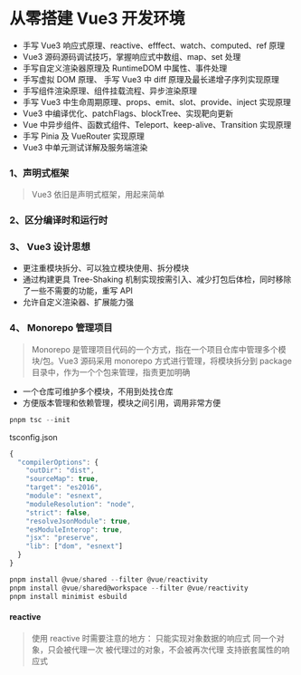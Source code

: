 # 从零搭建 Vue3 开发环境

- 手写 Vue3 响应式原理、reactive、efffect、watch、computed、ref 原理
- Vue3 源码源码调试技巧，掌握响应式中数组、map、set 处理
- 手写自定义渲染器原理及 RuntimeDOM 中属性、事件处理
- 手写虚拟 DOM 原理、 手写 Vue3 中 diff 原理及最长递增子序列实现原理
- 手写组件渲染原理、组件挂载流程、异步渲染原理
- 手写 Vue3 中生命周期原理、props、emit、slot、provide、inject 实现原理
- Vue3 中编译优化、patchFlags、blockTree、实现靶向更新
- Vue 中异步组件、函数式组件、Teleport、keep-alive、Transition 实现原理
- 手写 Pinia 及 VueRouter 实现原理
- Vue3 中单元测试详解及服务端渲染

### 1、声明式框架

> Vue3 依旧是声明式框架，用起来简单

### 2、区分编译时和运行时

### 3、 Vue3 设计思想

- 更注重模块拆分、可以独立模块使用、拆分模块
- 通过构建更具 Tree-Shaking 机制实现按需引入、减少打包后体检，同时移除了一些不需要的功能，重写 API
- 允许自定义渲染器、扩展能力强

### 4、 Monorepo 管理项目

> Monorepo 是管理项目代码的一个方式，指在一个项目仓库中管理多个模块/包。Vue3 源码采用 monorepo 方式进行管理，将模块拆分到 package 目录中，作为一个个包来管理，指责更加明确

- 一个仓库可维护多个模块，不用到处找仓库
- 方便版本管理和依赖管理，模块之间引用，调用非常方便

```js
pnpm tsc --init
```

tsconfig.json

```js
{
  "compilerOptions": {
    "outDir": "dist",
    "sourceMap": true,
    "target": "es2016",
    "module": "esnext",
    "moduleResolution": "node",
    "strict": false,
    "resolveJsonModule": true,
    "esModuleInterop": true,
    "jsx": "preserve",
    "lib": ["dom", "esnext"]
  }
}
```

```js
pnpm install @vue/shared --filter @vue/reactivity
pnpm install @vue/shared@workspace --filter @vue/reactivity
pnpm install minimist esbuild
```

#### reactive

> 使用 reactive 时需要注意的地方：
> 只能实现对象数据的响应式
> 同一个对象，只会被代理一次
> 被代理过的对象，不会被再次代理
> 支持嵌套属性的响应式
